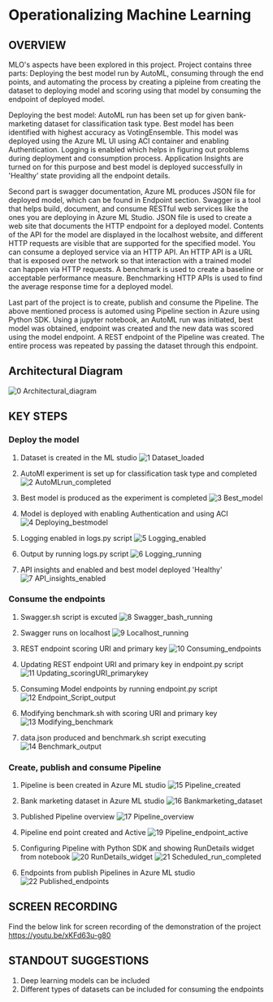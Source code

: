 # Operationalizing Machine Learning

## OVERVIEW

MLO's aspects have been explored in this project. Project contains three parts: Deploying the best model run by AutoML, consuming through the end points, and automating the process by creating a pipleine from creating the dataset to deploying model and scoring using that model by consuming the endpoint of deployed model.

Deploying the best model: AutoML run has been set up for given bank-marketing dataset for classification task type. Best model has been identified with highest accuracy as VotingEnsemble. This model was deployed using the Azure ML UI using ACI container and enabling Authentication. Logging is enabled which helps in figuring out problems during deployment and consumption process. Application Insights are turned on for this purpose and best model is deployed successfully in 'Healthy' state providing all the endpoint details.

Second part is swagger documentation, Azure ML produces JSON file for deployed model, which can be found in Endpoint section. Swagger is a tool that helps build, document, and consume RESTful web services like the ones you are deploying in Azure ML Studio. JSON file is used to create a web site that documents the HTTP endpoint for a deployed model. Contents of the API for the model are displayed in the localhost website, and different HTTP requests are visible that are supported for the specified model. You can consume a deployed service via an HTTP API. An HTTP API is a URL that is exposed over the network so that interaction with a trained model can happen via HTTP requests. A benchmark is used to create a baseline or acceptable performance measure. Benchmarking HTTP APIs is used to find the average response time for a deployed model.

Last part of the project is to create, publish and consume the Pipeline. The above mentioned process is automed using Pipeline section in Azure using Python SDK. Using a jupyter notebook, an AutoML run was initiated, best model was obtained, endpoint was created and the new data was scored using the model endpoint. A REST endpoint of the Pipeline was created. The entire process was repeated by passing the dataset through this endpoint.

## Architectural Diagram

![0  Architectural_diagram](https://user-images.githubusercontent.com/76555474/114868256-573b3f80-9e13-11eb-8f16-b89f99aeb67a.png)

## KEY STEPS

### Deploy the model
1. Dataset is created in the ML studio
![1  Dataset_loaded](https://user-images.githubusercontent.com/76555474/114868277-5bfff380-9e13-11eb-88b9-38eed1659b1a.png)

2. AutoMl experiment is set up for classification task type and completed
![2  AutoMLrun_completed](https://user-images.githubusercontent.com/76555474/114868606-bac56d00-9e13-11eb-91ba-83749256d7af.png)

3. Best model is produced as the experiment is completed
![3  Best_model](https://user-images.githubusercontent.com/76555474/114868657-c9ac1f80-9e13-11eb-8bd2-169ea0a28c88.png)

4. Model is deployed with enabling Authentication and using ACI
![4  Deploying_bestmodel](https://user-images.githubusercontent.com/76555474/114868702-d761a500-9e13-11eb-9e82-a925e42c5fb8.png)

5. Logging enabled in logs.py script
![5  Logging_enabled](https://user-images.githubusercontent.com/76555474/114868820-f5c7a080-9e13-11eb-96b0-3cae8b6855b4.png)

6. Output by running logs.py script
![6  Logging_running](https://user-images.githubusercontent.com/76555474/114868916-1132ab80-9e14-11eb-927a-05d075a2a890.png)

7. API insights and enabled and best model deployed 'Healthy'
![7  API_insights_enabled](https://user-images.githubusercontent.com/76555474/114869053-30c9d400-9e14-11eb-9c2d-b1036dc134de.png)


### Consume the endpoints
1. Swagger.sh script is excuted 
![8  Swagger_bash_running](https://user-images.githubusercontent.com/76555474/114869299-72f31580-9e14-11eb-9297-fafe2b3b1fe8.png)

2. Swagger runs on localhost
![9  Localhost_running](https://user-images.githubusercontent.com/76555474/114869705-ec8b0380-9e14-11eb-9161-4f69d2e5ee1f.png)

3. REST endpoint scoring URI and primary key
![10  Consuming_endpoints](https://user-images.githubusercontent.com/76555474/114869982-412e7e80-9e15-11eb-8e04-2d316e1dc76f.png)

4. Updating REST endpoint URI and primary key in endpoint.py script
![11  Updating_scoringURI_primarykey](https://user-images.githubusercontent.com/76555474/114870304-a08c8e80-9e15-11eb-8cec-47312196f262.png)

5. Consuming Model endpoints by running endpoint.py script
![12  Endpoint_Script_output ](https://user-images.githubusercontent.com/76555474/114870452-d2055a00-9e15-11eb-899f-2c1620446445.png)

6. Modifying benchmark.sh with scoring URI and primary key
![13  Modifying_benchmark](https://user-images.githubusercontent.com/76555474/114870726-227cb780-9e16-11eb-8f57-f0fdfcc4efc2.png)

7. data.json produced and benchmark.sh script executing
![14  Benchmark_output](https://user-images.githubusercontent.com/76555474/114871052-80110400-9e16-11eb-9319-c12f937858bd.png)


### Create, publish and consume Pipeline 
1. Pipeline is been created in Azure ML studio
![15  Pipeline_created](https://user-images.githubusercontent.com/76555474/114881348-8ad09680-9e20-11eb-8bf6-ed0f008318c8.png)

2. Bank marketing dataset in Azure ML studio
![16  Bankmarketing_dataset](https://user-images.githubusercontent.com/76555474/114881645-d125f580-9e20-11eb-8076-33f32b323212.png)

3. Published Pipeline overview
![17  Pipeline_overview](https://user-images.githubusercontent.com/76555474/114881723-e26f0200-9e20-11eb-92b7-0d01d65c343b.png)

4. Pipeline end point created and Active
![19  Pipeline_endpoint_active](https://user-images.githubusercontent.com/76555474/114881997-1e09cc00-9e21-11eb-8504-1c103a71d20e.png)

5. Configuring Pipeline with Python SDK and showing RunDetails widget from notebook
![20  RunDetails_widget](https://user-images.githubusercontent.com/76555474/114882272-6b863900-9e21-11eb-97b9-64e82a9d3d22.png)
![21  Scheduled_run_completed](https://user-images.githubusercontent.com/76555474/114882287-6de89300-9e21-11eb-83db-13d512f9ca30.png)

6. Endpoints from publish Pipelines in Azure ML studio
![22  Published_endpoints](https://user-images.githubusercontent.com/76555474/114882572-b4d68880-9e21-11eb-82c9-f4264f63519f.png)

## SCREEN RECORDING

Find the below link for screen recording of the demonstration of the project
https://youtu.be/xKFd63u-g80

## STANDOUT SUGGESTIONS

1. Deep learning models can be included
2. Different types of datasets can be included for consuming the endpoints
